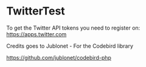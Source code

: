 # TwitterTest

To get the Twitter API tokens you need to register on: https://apps.twitter.com



Credits goes to
Jublonet - For the Codebird library

https://github.com/jublonet/codebird-php
